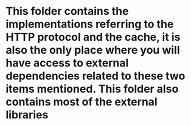 # This folder contains the implementations referring to the HTTP protocol and the cache, it is also the only place where you will have access to external dependencies related to these two items mentioned. This folder also contains most of the external libraries
